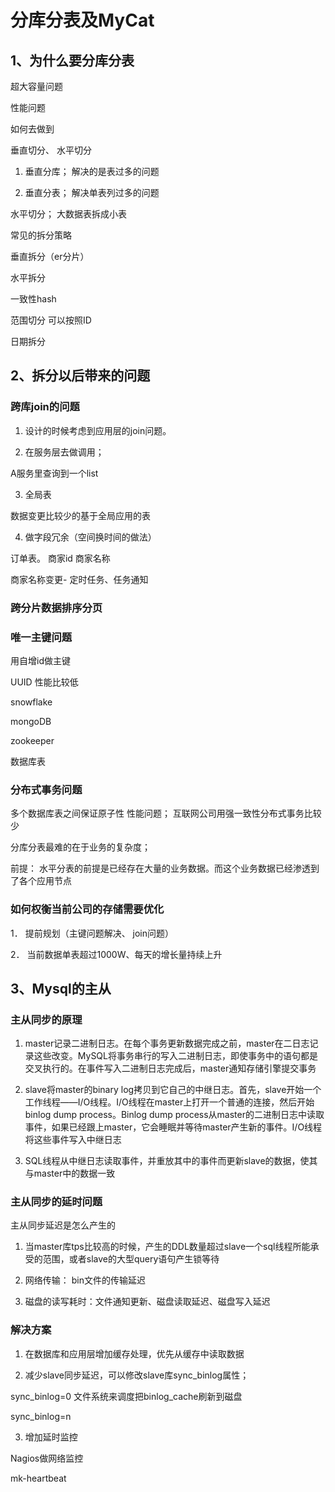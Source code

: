# 分库分表及MyCat
## 1、为什么要分库分表

 超大容量问题

性能问题

如何去做到

垂直切分、 水平切分

1.	垂直分库； 解决的是表过多的问题

2.	垂直分表； 解决单表列过多的问题

水平切分； 大数据表拆成小表

常见的拆分策略

垂直拆分（er分片）

水平拆分

一致性hash

范围切分 可以按照ID

日期拆分

## 2、拆分以后带来的问题

### 跨库join的问题


1.	设计的时候考虑到应用层的join问题。

2.	在服务层去做调用；

A服务里查询到一个list

3.	全局表

数据变更比较少的基于全局应用的表

4.	做字段冗余（空间换时间的做法）

订单表。 商家id  商家名称

商家名称变更- 定时任务、任务通知

### 跨分片数据排序分页
### 唯一主键问题

用自增id做主键

UUID 性能比较低

snowflake 

mongoDB 

zookeeper 

数据库表

### 分布式事务问题

多个数据库表之间保证原子性  性能问题； 互联网公司用强一致性分布式事务比较少


分库分表最难的在于业务的复杂度； 

前提： 水平分表的前提是已经存在大量的业务数据。而这个业务数据已经渗透到了各个应用节点

### 如何权衡当前公司的存储需要优化

1．	提前规划（主键问题解决、 join问题）

2．	当前数据单表超过1000W、每天的增长量持续上升

## 3、Mysql的主从

### 主从同步的原理

1.	master记录二进制日志。在每个事务更新数据完成之前，master在二日志记录这些改变。MySQL将事务串行的写入二进制日志，即使事务中的语句都是交叉执行的。在事件写入二进制日志完成后，master通知存储引擎提交事务

2.	slave将master的binary log拷贝到它自己的中继日志。首先，slave开始一个工作线程——I/O线程。I/O线程在master上打开一个普通的连接，然后开始binlog dump process。Binlog dump process从master的二进制日志中读取事件，如果已经跟上master，它会睡眠并等待master产生新的事件。I/O线程将这些事件写入中继日志

3.	SQL线程从中继日志读取事件，并重放其中的事件而更新slave的数据，使其与master中的数据一致

### 主从同步的延时问题

主从同步延迟是怎么产生的

1.	当master库tps比较高的时候，产生的DDL数量超过slave一个sql线程所能承受的范围，或者slave的大型query语句产生锁等待

2.	网络传输： bin文件的传输延迟

3.	磁盘的读写耗时：文件通知更新、磁盘读取延迟、磁盘写入延迟

### 解决方案

1.	在数据库和应用层增加缓存处理，优先从缓存中读取数据

2.	减少slave同步延迟，可以修改slave库sync_binlog属性； 

sync_binlog=0  文件系统来调度把binlog_cache刷新到磁盘

sync_binlog=n  

3.	增加延时监控

Nagios做网络监控

mk-heartbeat







